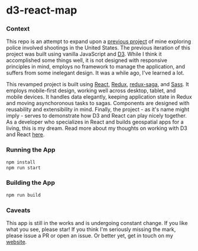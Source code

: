 # d3-react-map

### Context
This repo is an attempt to expand upon a [previous project](https://parkerziegler.github.io/d3-policeshootings-map/) of mine exploring police involved shootings in the United States. The previous iteration of this project was built using vanilla JavaScript and [D3](https://github.com/d3/d3). While I think it accomplished some things well, it is not designed with responsive principles in mind, employs no framework to manage the application, and suffers from some inelegant design. It was a while ago, I've learned a lot.

This revamped project is built using [React](https://facebook.github.io/react/), [Redux](http://redux.js.org/), [redux-saga](https://redux-saga.js.org/), and [Sass](http://sass-lang.com/). It employs mobile-first design, working well across desktop, tablet, and mobile devices. It handles data elegantly, keeping application state in Redux and moving asynchoronous tasks to sagas. Components are designed with reusability and extensibility in mind. Finally, the project - as it's name might imply - serves to demonstrate how D3 and React can play nicely together. As a developer who specializes in React and builds geospatial apps for a living, this is my dream. Read more about my thoughts on working with D3 and React [here]().

### Running the App
```javascript
npm install
npm run start
```

### Building the App
```javascript
npm run build
```

### Caveats
This app is still in the works and is undergoing constant change. If you like what you see, please star! If you think I'm seriously missing the mark, please issue a PR or open an issue. Or better yet, get in touch on my [website](https://parkerziegler.com/portfolio/).